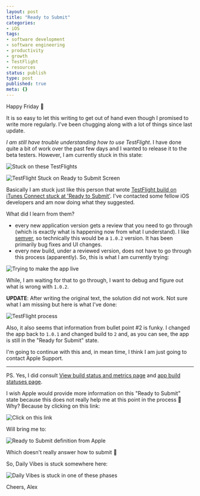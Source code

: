```yaml
---
layout: post
title: "Ready to Submit"
categories:
- iOS
tags:
- software development
- software engineering
- productivity
- growth
- TestFlight
- resources
status: publish
type: post
published: true
meta: {}
---
```

Happy Friday 👋

It is so easy to let this writing to get out of hand even though I promised to write more regularly. I've been chugging along with a lot of things since last update.

*I am still have trouble understanding how to use TestFlight*. I have done quite a bit of work over the past few days and I wanted to release it to the beta testers. However, I am currently stuck in this state:

![Stuck on these TestFlights](https://d.pr/i/7jVbKS/Vve27WMfts+)

![TestFlight Stuck on Ready to Submit Screen](https://d.pr/i/Ade4Dd/XZMSnuzKCa+)

Basically I am stuck just like this person that wrote [TestFlight build on iTunes Connect stuck at 'Ready to Submit'](https://stackoverflow.com/q/44716499). I've contacted some fellow iOS developers and am now doing what they suggested.

What did I learn from them?
- every new application version gets a review that you need to go through (which is exactly what is happening now from what I understand). I like [semver](https://semver.org), so technically this would be a `1.0.2` version. It has been primarily bug fixes and UI changes.
- every new build, under a reviewed version, does not have to go through this process (apparently). So, this is what I am currently trying:

![Trying to make the app live](https://d.pr/i/8G17N9/9OFVGZcfuV+)

While, I am waiting for that to go through, I want to debug and figure out what is wrong with `1.0.2`.

**UPDATE**: After writing the original text, the solution did not work. Not sure what I am missing but here is what I've done:

![TestFlight process](https://d.pr/i/oztmDY/7rYtV1OYGc+)

Also, it also seems that information from bullet point #2 is funky. I changed the app back to `1.0.1` and changed build to `2` and, as you can see, the app is still in the "Ready for Submit" state.

I'm going to continue with this and, in mean time, I think I am just going to contact Apple Support.

------

PS. Yes, I did consult [View build status and metrics page](https://help.apple.com/itunes-connect/developer/#/dev78d0a8f87) and [app build statuses page](https://help.apple.com/itunes-connect/developer/#/dev3d6869aff).

I wish Apple would provide more information on this "Ready to Submit" state because this does not really help me at this point in the process 🤕 Why? Because by clicking on this link:

![Click on this link](https://d.pr/i/Dy4n8t/zHHV2KGmdt+)

Will bring me to:

![Ready to Submit definition from Apple](https://d.pr/i/i0YRH9/sAGc3S3smm+)

Which doesn't really answer how to submit 🤕

So, Daily Vibes is stuck somewhere here:

![Daily Vibes is stuck in one of these phases](https://d.pr/i/W9e1HV/LS8BkWOfsq+)

Cheers,
Alex
